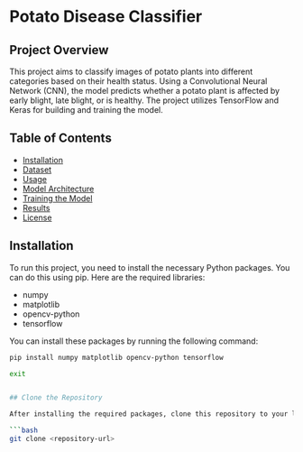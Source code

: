 # Potato Disease Classifier

## Project Overview

This project aims to classify images of potato plants into different categories based on their health status. Using a Convolutional Neural Network (CNN), the model predicts whether a potato plant is affected by early blight, late blight, or is healthy. The project utilizes TensorFlow and Keras for building and training the model.

## Table of Contents

- [Installation](#installation)
- [Dataset](#dataset)
- [Usage](#usage)
- [Model Architecture](#model-architecture)
- [Training the Model](#training-the-model)
- [Results](#results)
- [License](#license)

## Installation

To run this project, you need to install the necessary Python packages. You can do this using pip. Here are the required libraries:

- numpy
- matplotlib
- opencv-python
- tensorflow

You can install these packages by running the following command:

```bash
pip install numpy matplotlib opencv-python tensorflow

exit


## Clone the Repository

After installing the required packages, clone this repository to your local machine using:

```bash
git clone <repository-url>
